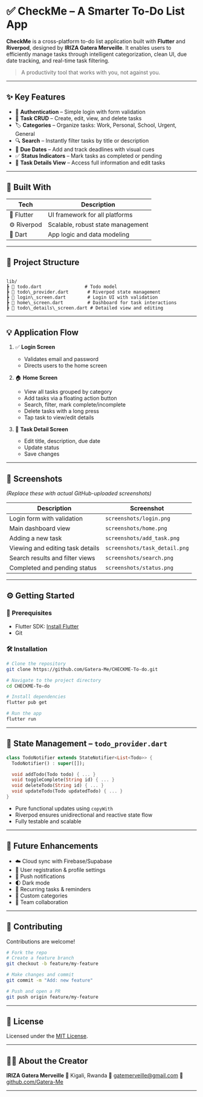 # ✅ CheckMe – A Smarter To-Do List App

**CheckMe** is a cross-platform to-do list application built with **Flutter** and **Riverpod**, designed by **IRIZA Gatera Merveille**. It enables users to efficiently manage tasks through intelligent categorization, clean UI, due date tracking, and real-time task filtering.

> A productivity tool that works with you, not against you.

---

## ✨ Key Features

- 🔐 **Authentication** – Simple login with form validation
- 📝 **Task CRUD** – Create, edit, view, and delete tasks
- 🏷️ **Categories** – Organize tasks: Work, Personal, School, Urgent, General
- 🔍 **Search** – Instantly filter tasks by title or description
- 📅 **Due Dates** – Add and track deadlines with visual cues
- ✅ **Status Indicators** – Mark tasks as completed or pending
- 📄 **Task Details View** – Access full information and edit tasks

---

## 🧠 Built With

| Tech         | Description                     |
|--------------|---------------------------------|
| 🧱 Flutter    | UI framework for all platforms |
| ⚙️ Riverpod   | Scalable, robust state management |
| 🧪 Dart       | App logic and data modeling    |

---

## 📁 Project Structure

```

lib/
┣ 📄 todo.dart                # Todo model
┣ 📄 todo\_provider.dart       # Riverpod state management
┣ 📄 login\_screen.dart        # Login UI with validation
┣ 📄 home\_screen.dart         # Dashboard for task interactions
┣ 📄 todo\_details\_screen.dart # Detailed view and editing

````

---

## 💡 Application Flow

1. ✅ **Login Screen**  
   - Validates email and password  
   - Directs users to the home screen

2. 🏠 **Home Screen**  
   - View all tasks grouped by category  
   - Add tasks via a floating action button  
   - Search, filter, mark complete/incomplete  
   - Delete tasks with a long press  
   - Tap task to view/edit details  

3. 📄 **Task Detail Screen**  
   - Edit title, description, due date  
   - Update status  
   - Save changes

---

## 📸 Screenshots

_(Replace these with actual GitHub-uploaded screenshots)_

| Description                      | Screenshot                         |
|----------------------------------|-------------------------------------|
| Login form with validation       | `screenshots/login.png`            |
| Main dashboard view              | `screenshots/home.png`             |
| Adding a new task                | `screenshots/add_task.png`         |
| Viewing and editing task details| `screenshots/task_detail.png`      |
| Search results and filter views | `screenshots/search.png`           |
| Completed and pending status    | `screenshots/status.png`           |

---

## ⚙️ Getting Started

### 📌 Prerequisites

- Flutter SDK: [Install Flutter](https://flutter.dev/docs/get-started/install)
- Git

### 🛠 Installation

```bash
# Clone the repository
git clone https://github.com/Gatera-Me/CHECKME-To-do.git

# Navigate to the project directory
cd CHECKME-To-do

# Install dependencies
flutter pub get

# Run the app
flutter run
````

---

## 🧠 State Management – `todo_provider.dart`

```dart
class TodoNotifier extends StateNotifier<List<Todo>> {
  TodoNotifier() : super([]);

  void addTodo(Todo todo) { ... }
  void toggleComplete(String id) { ... }
  void deleteTodo(String id) { ... }
  void updateTodo(Todo updatedTodo) { ... }
}
```

* Pure functional updates using `copyWith`
* Riverpod ensures unidirectional and reactive state flow
* Fully testable and scalable

---

## 🧪 Future Enhancements

* ☁️ Cloud sync with Firebase/Supabase
* 👤 User registration & profile settings
* 🔔 Push notifications
* 🌓 Dark mode
* 🔁 Recurring tasks & reminders
* 🧾 Custom categories
* 🤝 Team collaboration

---

## 🤝 Contributing

Contributions are welcome!

```bash
# Fork the repo
# Create a feature branch
git checkout -b feature/my-feature

# Make changes and commit
git commit -m "Add: new feature"

# Push and open a PR
git push origin feature/my-feature
```

---

## 📄 License

Licensed under the [MIT License](LICENSE).

---

## 🙋‍♂️ About the Creator

**IRIZA Gatera Merveille**
📍 Kigali, Rwanda
📧 [gatemerveille@gmail.com](mailto:gatemerveille@gmail.com)
🔗 [github.com/Gatera-Me](https://github.com/Gatera-Me)

---
